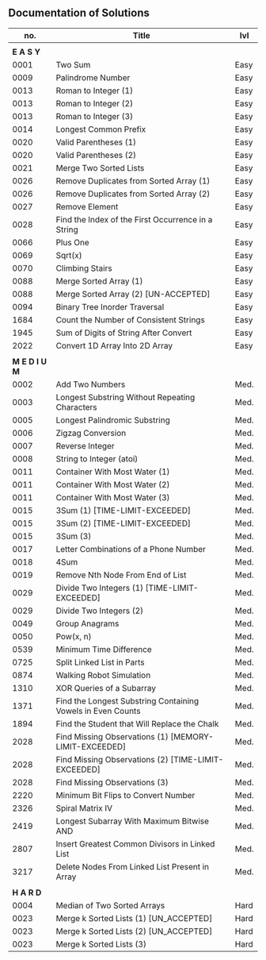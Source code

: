 ##  Documentation of Solutions
   
| no.  | Title                                                       | lvl  |
| ---- | ----------------------------------------------------------- | ---- |
|                                                                           |
| **E A S Y**                                                               |
| 0001 | Two Sum                                                     | Easy |
| 0009 | Palindrome Number                                           | Easy |
| 0013 | Roman to Integer (1)                                        | Easy | 
| 0013 | Roman to Integer (2)                                        | Easy | 
| 0013 | Roman to Integer (3)                                        | Easy | 
| 0014 | Longest Common Prefix                                       | Easy |
| 0020 | Valid Parentheses (1)                                       | Easy |
| 0020 | Valid Parentheses (2)                                       | Easy | 
| 0021 | Merge Two Sorted Lists                                      | Easy |
| 0026 | Remove Duplicates from Sorted Array (1)                     | Easy |
| 0026 | Remove Duplicates from Sorted Array (2)                     | Easy |
| 0027 | Remove Element                                              | Easy |
| 0028 | Find the Index of the First Occurrence in a String          | Easy |
| 0066 | Plus One                                                    | Easy |
| 0069 | Sqrt(x)                                                     | Easy |
| 0070 | Climbing Stairs                                             | Easy |
| 0088 | Merge Sorted Array (1)                                      | Easy |
| 0088 | Merge Sorted Array (2) [UN-ACCEPTED]                        | Easy |
| 0094 | Binary Tree Inorder Traversal                               | Easy |
| 1684 | Count the Number of Consistent Strings                      | Easy |
| 1945 | Sum of Digits of String After Convert                       | Easy |
| 2022 | Convert 1D Array Into 2D Array                              | Easy |
|                                                                           |
| **M E D I U M**                                                           |
| 0002 | Add Two Numbers                                             | Med. |
| 0003 | Longest Substring Without Repeating Characters              | Med. |
| 0005 | Longest Palindromic Substring                               | Med. |
| 0006 | Zigzag Conversion                                           | Med. |
| 0007 | Reverse Integer                                             | Med. |
| 0008 | String to Integer (atoi)                                    | Med. |
| 0011 | Container With Most Water (1)                               | Med. |
| 0011 | Container With Most Water (2)                               | Med. |
| 0011 | Container With Most Water (3)                               | Med. |
| 0015 | 3Sum (1)  [TIME-LIMIT-EXCEEDED]                             | Med. |
| 0015 | 3Sum (2)  [TIME-LIMIT-EXCEEDED]                             | Med. |
| 0015 | 3Sum (3)                                                    | Med. |
| 0017 | Letter Combinations of a Phone Number                       | Med. |
| 0018 | 4Sum                                                        | Med. |
| 0019 | Remove Nth Node From End of List                            | Med. |
| 0029 | Divide Two Integers (1) [TIME-LIMIT-EXCEEDED]               | Med. |
| 0029 | Divide Two Integers (2)                                     | Med. |
| 0049 | Group Anagrams                                              | Med. |
| 0050 | Pow(x, n)                                                   | Med. |
| 0539 | Minimum Time Difference                                     | Med. |
| 0725 | Split Linked List in Parts                                  | Med. |
| 0874 | Walking Robot Simulation                                    | Med. |
| 1310 | XOR Queries of a Subarray                                   | Med. |
| 1371 | Find the Longest Substring Containing Vowels in Even Counts | Med. |
| 1894 | Find the Student that Will Replace the Chalk                | Med. |
| 2028 | Find Missing Observations (1) [MEMORY-LIMIT-EXCEEDED]       | Med. |
| 2028 | Find Missing Observations (2) [TIME-LIMIT-EXCEEDED]         | Med. |
| 2028 | Find Missing Observations (3)                               | Med. |
| 2220 | Minimum Bit Flips to Convert Number                         | Med. |
| 2326 | Spiral Matrix IV                                            | Med. |
| 2419 | Longest Subarray With Maximum Bitwise AND                   | Med. |
| 2807 | Insert Greatest Common Divisors in Linked List              | Med. |
| 3217 | Delete Nodes From Linked List Present in Array              | Med. |
|                                                                           |
| **H A R D**                                                               |
| 0004 | Median of Two Sorted Arrays                                 | Hard |
| 0023 | Merge k Sorted Lists (1) [UN_ACCEPTED]                      | Hard |
| 0023 | Merge k Sorted Lists (2) [UN_ACCEPTED]                      | Hard |
| 0023 | Merge k Sorted Lists (3)                                    | Hard |

